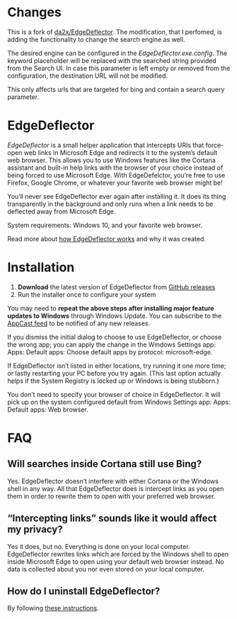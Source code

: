 # Changes
This is a fork of [da2x/EdgeDeflector](https://github.com/da2x/EdgeDeflector).
The modification, that I perfomed, is adding the functionality to change the search engine as well.

The desired engine can be configured in the *EdgeDeflector.exe.config*. The keyword placeholder will be replaced with the searched string provided from the Search UI. In case this parameter is left empty or removed from the configuration, the destination URL will not be modified.

This only affects urls that are targeted for bing and contain a search query parameter.

# EdgeDeflector

*EdgeDeflector* is  a small helper application that intercepts URIs that force-open web links in Microsoft Edge and redirects it to the system’s default web browser. This allows you to use Windows features like the Cortana assistant and built-in help links with the browser of your choice instead of being forced to use Microsoft Edge. With EdgeDefelctor, you’re free to use Firefox, Google Chrome, or whatever your favorite web browser might be!

You’ll never see EdgeDeflector ever again after installing it. It does its thing transparently in the background and only runs when a link needs to be deflected away from Microsoft Edge.

System requirements: Windows 10, and your favorite web browser.

Read more about [how EdgeDeflector works](https://www.ctrl.blog/entry/edgedeflector-default-browser) and why it was created.

# Installation

  1. **Download** the latest version of EdgeDeflector from [GitHub releases](https://github.com/da2x/EdgeDeflector/releases)
  2. Run the installer once to configure your system

You may need to **repeat the above steps after installing major feature updates to Windows** through Windows Update. You can subscribe to the [AppCast feed](https://github.com/da2x/EdgeDeflector/releases.atom) to be notified of any new releases.

If you dismiss the initial dialog to choose to use EdgeDeflector, or choose the wrong app; you can apply the change  in the Windows Settings app: Apps: Default apps: Choose default apps by protocol: microsoft-edge.

If EdgeDeflector isn’t listed in either locations, try running it one more time; or lastly restarting your PC before you try again. (This last option actually helps if the System Registry is locked up or Windows is being stubborn.)

You don’t need to specify your browser of choice in EdgeDeflector. It will pick up on the system configured default from Windows Settings app: Apps: Default apps: Web browser.

# FAQ

## Will searches inside Cortana still use Bing?

Yes. EdgeDeflector doesn’t interfere with either Cortana or the Windows shell in any way. All that EdgeDeflector does is intercept links as you open them in order to rewrite them to open with your preferred web browser.

## “Intercepting links” sounds like it would affect my privacy?

Yes it does, but no. Everything is done on your local computer. EdgeDeflector rewrites links which are forced by the Windows shell to open inside Microsoft Edge to open using your default web browser instead. No data is collected about you nor even stored on your local computer.


## How do I uninstall EdgeDeflector?

By following [these instructions](https://github.com/da2x/EdgeDeflector/wiki/Uninstall).
